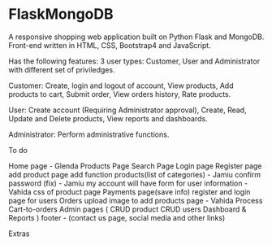 # FlaskMongoDB
A responsive shopping web application built on Python Flask and MongoDB. 
Front-end written in HTML, CSS, Bootstrap4 and JavaScript. 

Has the following features: 
3 user types: Customer, User and Administrator with different set of priviledges. 

Customer: Create, login and logout of account, View products, Add products to cart, 
Submit order, View orders history, Rate products. 

User: Create account (Requiring Administrator approval), Create, Read, Update and Delete products, 
View reports and dashboards. 

Administrator: Perform administrative functions.


To do

Home page - Glenda
Products Page
Search Page
Login page
Register page
add product page
add function products(list of categories) - Jamiu
confirm password (fix) - Jamiu
my account will have form for user information - Vahida
css of product page
Payments page(save info)
register and login page for users
Orders
upload image to add products page - Vahida
Process Cart-to-orders
Admin pages (
CRUD product
CRUD users
Dashboard & Reports
)
footer - (contact us page, social media and other links)

Extras

